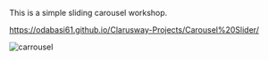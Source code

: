 
This is a simple sliding carousel workshop.

https://odabasi61.github.io/Clarusway-Projects/Carousel%20Slider/

![carrousel](https://user-images.githubusercontent.com/114237174/213886674-86782a8f-73af-406f-957c-74ac494bb306.png)

